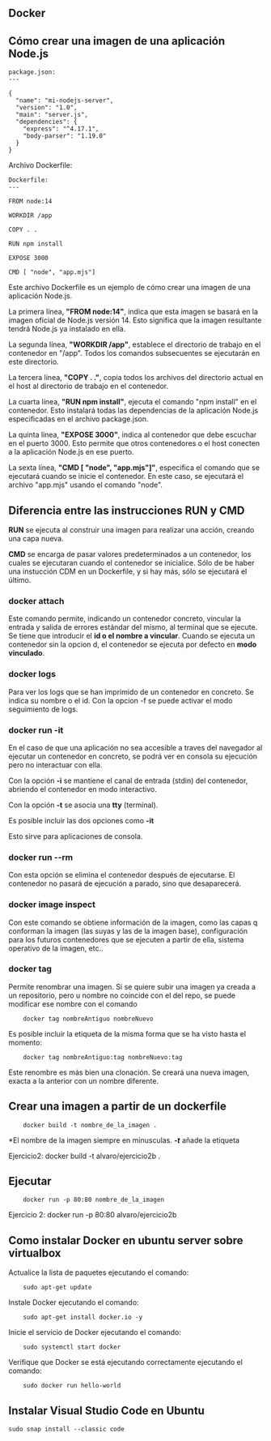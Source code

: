 ## Docker



## Cómo crear una imagen de una aplicación Node.js

    package.json:
    ---
    
    {
      "name": "mi-nodejs-server",
      "version": "1.0",
      "main": "server.js",
      "dependencies": {
        "express": "^4.17.1",
        "body-parser": "1.19.0"
      }
    }


Archivo Dockerfile:



    Dockerfile:
    ---

    FROM node:14

    WORKDIR /app

    COPY . .

    RUN npm install

    EXPOSE 3000

    CMD [ "node", "app.mjs"]


Este archivo Dockerfile es un ejemplo de cómo crear una imagen de una aplicación Node.js.

La primera línea, **"FROM node:14"**, indica que esta imagen se basará en la imagen oficial de Node.js versión 14. Esto significa que la imagen resultante tendrá Node.js ya instalado en ella.

La segunda línea, **"WORKDIR /app"**, establece el directorio de trabajo en el contenedor en "/app". Todos los comandos subsecuentes se ejecutarán en este directorio.

La tercera línea, **"COPY . ."**, copia todos los archivos del directorio actual en el host al directorio de trabajo en el contenedor.

La cuarta línea, **"RUN npm install"**, ejecuta el comando "npm install" en el contenedor. Esto instalará todas las dependencias de la aplicación Node.js especificadas en el archivo package.json.

La quinta línea, **"EXPOSE 3000"**, indica al contenedor que debe escuchar en el puerto 3000. Esto permite que otros contenedores o el host conecten a la aplicación Node.js en ese puerto.

La sexta línea, **"CMD [ "node", "app.mjs"]"**, especifica el comando que se ejecutará cuando se inicie el contenedor. En este caso, se ejecutará el archivo "app.mjs" usando el comando "node".

## Diferencia entre las instrucciones RUN y CMD

**RUN** se ejecuta al construir una imagen para realizar una acción, creando una capa nueva.

**CMD** se encarga de pasar valores predeterminados a un contenedor, los cuales se ejecutaran cuando el contenedor se inicialice. Sólo de be haber una instucción CDM en un Dockerfile, y si hay más, sólo se ejecutará el último.


### **docker attach**

Este comando permite, indicando un contenedor concreto, vincular la entrada y salida de errores estándar del mismo, al terminal que se ejecute.  Se tiene que introducir el **id o el nombre a vincular**. Cuando se ejecuta un contenedor sin la opcion d, el contenedor se ejecuta por defecto en **modo vinculado**.

### **docker logs**

Para ver los logs que se han imprimido de un contenedor en concreto. Se indica su nombre o el id. Con la opcion -f se puede activar el modo seguimiento de logs.


### **docker run -it**

En el caso de que una aplicación no sea accesible a traves del navegador al ejecutar un contenedor en concreto, se podrá ver en consola su ejecución pero no interactuar con ella.

Con la opción **-i** se mantiene el canal de entrada (stdin) del contenedor, abriendo el contenedor en modo interactivo.

Con la opción **-t** se asocia una **tty** (terminal).

Es posible incluir las dos opciones como **-it**

Esto sirve para aplicaciones de consola.

### **docker run --rm**

Con esta opción se elimina el contenedor después de ejecutarse. El contenedor no pasará de ejecución a parado, sino que desaparecerá.

### **docker image inspect**

Con este comando se obtiene información de la imagen, como las capas q conforman la imagen (las suyas y las de la imagen base), configuración para los futuros contenedores que se ejecuten a partir de ella, sistema operativo de la imagen, etc..

### **docker tag**

Permite renombrar una imagen. Si se quiere subir una imagen ya creada a un repositorio, pero u nombre no coincide con el del repo, se puede modificar ese nombre con el comando 

        docker tag nombreAntiguo nombreNuevo

Es posible incluir la etiqueta de la misma forma que se ha visto hasta el momento:

        docker tag nombreAntiguo:tag nombreNuevo:tag

Este renombre es más bien una clonación. Se creará una nueva imagen, exacta a la anterior con un nombre diferente. 





## Crear una imagen a partir de un dockerfile

        docker build -t nombre_de_la_imagen .
        
*El nombre de la imagen siempre en minusculas. 
***-t*** añade la etiqueta

Ejercicio2: docker build -t alvaro/ejercicio2b .



## Ejecutar 

        docker run -p 80:80 nombre_de_la_imagen
        

Ejercicio 2: docker run -p 80:80 alvaro/ejercicio2b




## Como instalar Docker en ubuntu server sobre virtualbox

Actualice la lista de paquetes ejecutando el comando: 

        sudo apt-get update
        
        
Instale Docker ejecutando el comando: 

        sudo apt-get install docker.io -y
        
Inicie el servicio de Docker ejecutando el comando: 

        sudo systemctl start docker
        
Verifique que Docker se está ejecutando correctamente ejecutando el comando: 

        sudo docker run hello-world
        
        

## Instalar Visual Studio Code en Ubuntu

    sudo snap install --classic code
